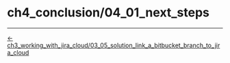 # ch4_conclusion/04_01_next_steps
<!-- FooterStart -->
---
[← ch3_working_with_jira_cloud/03_05_solution_link_a_bitbucket_branch_to_jira_cloud](../../ch3_working_with_jira_cloud/03_07_solution_link_a_bitbucket_branch_to_jira_cloud/README.md)
<!-- FooterEnd -->
